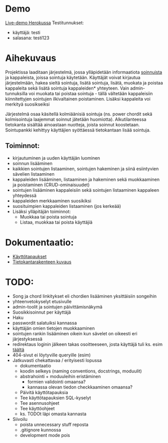 # Demo

[Live-demo Herokussa](https://sointutietokanta.herokuapp.com/)
Testitunnukset:
- käyttäjä: testi
- salasana: testi123

# Aihekuvaus

Projektissa laaditaan järjestelmä, jossa ylläpidetään informaatiota [soinnuista](https://fi.wikipedia.org/wiki/Sointu) ja kappaleista, joissa sointuja käytetään. Käyttäjät voivat kirjautua järjestelmään, hakea sieltä sointuja, lisätä sointuja, lisätä, muokata ja poistaa kappaleita sekä lisätä sointuja kappaleiden* yhteyteen. Vain admin-tunnuksilla voi muokata tai poistaa sointuja - tällä vältetään kappaleisiin kiinnitettyjen sointujen ilkivaltainen poistaminen. Lisäksi kappaleita voi merkityä suosikseiksi

Järjestelmä osaa käsitellä kolmiäänisiä sointuja (ns. power chordit sekä kolmisointuja laajemmat soinnut jätetään huomiotta). Alkutilanteessa tietokanta sisältää ainoastaan nuotteja, joista soinnut koostetaan. Sointupankki kehittyy käyttäjien syöttäessä tietokantaan lisää sointuja.

## Toiminnot:
- kirjautuminen ja uuden käyttäjän luominen
- soinnun lisääminen
- kaikkien sointujen listaaminen, sointujen hakeminen ja siinä esiintyvien sävelien listaaminen
- kappaleiden lisääminen, listaaminen ja hakeminen sekä muokkaaminen ja poistaminen (CRUD-ominaisuudet)
- sointujen lisääminen kappaleisiin sekä sointujen listaaminen kappaleen yhteydessä
- kappaleiden merkkaaminen suosikiksi
- suosituimpien kappaleiden listaaminen (jos kerkeää)
- Lisäksi ylläpitäjän toiminnot:
    - Muokkaa tai poista sointuja
    - Listaa, muokkaa tai poista käyttäjiä


# Dokumentaatio:
- [Käyttötapaukset](/documentation/userstories.md)
- [Tietokantarakenteen kuvaus](/documentation/databasestructure.md)

# TODO:
- Song ja chord linkitykset eli chordien lisääminen yksittäisiin songeihin
- yhteenvetokyselyt etusivulle
- admin-toolit ja sointujen päivittämisnäkymä
- Suosikkisoinnut per käyttäjä
- Haku
- passwordit salatuiksi kannassa
- käyttäjän omien tietojen muokkaaminen
- sointujen rankin lisääminen oikein kun sävelet on oikeesti eri järjestyksessä
- redirektaus loginin jälkeen takas osoitteeseen, josta käyttäjä tuli ks. esim [täältä](https://blog.miguelgrinberg.com/post/the-flask-mega-tutorial-part-v-user-logins)
- 404-sivut ei löytyville queryille (esim)
- Jatkuvasti chekattavaa / erityisesti lopussa
    - dokumentaatio
    - koodin selkeys (naming conventions, docstrings, moduulit)
    - abstrahointi + moduuleihin eristäminen
        - formien validointi omaansa?
        - kannassa olevan tiedon checkkaaminen omaansa?
    - Päivitä käyttötapauksia
    - Tee käyttötapauksien SQL-kyselyt
    - Tee asennusohjeet
    - Tee käyttöohjeet
    - ks. TODOt läpi omasta kannasta
- Siivoilu
    - poista unnecessary stuff reposta
    - .gitignore kunnossa
    - development mode pois
